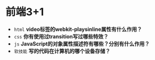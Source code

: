 # 前端3+1
- `html` **video标签的webkit-playsinline属性有什么作用？**
- `css` **你有使用过transition写过哪些特效？**
- `js` **JavaScript的对象属性描述符有哪些？分别有什么作用？**
- `软技能` **写的代码在计算机的哪个设备存储？**

